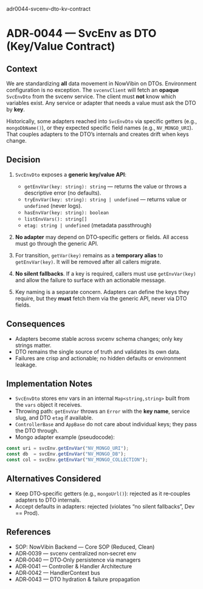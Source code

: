 adr0044-svcenv-dto-kv-contract
# ADR‑0044 — SvcEnv as DTO (Key/Value Contract)

## Context
We are standardizing **all** data movement in NowVibin on DTOs. Environment configuration is no exception.
The `svcenvClient` will fetch an **opaque** `SvcEnvDto` from the svcenv service. The client must **not**
know which variables exist. Any service or adapter that needs a value must ask the DTO by **key**.

Historically, some adapters reached into `SvcEnvDto` via specific getters (e.g., `mongoDbName()`), or they
expected specific field names (e.g., `NV_MONGO_URI`). That couples adapters to the DTO’s internals and
creates drift when keys change.

## Decision
1. `SvcEnvDto` exposes a **generic key/value API**:
   - `getEnvVar(key: string): string` — returns the value or throws a descriptive error (no defaults).
   - `tryEnvVar(key: string): string | undefined` — returns value or `undefined` (never logs).
   - `hasEnvVar(key: string): boolean`
   - `listEnvVars(): string[]`
   - `etag: string | undefined` (metadata passthrough)

2. **No adapter** may depend on DTO‑specific getters or fields. All access must go through the generic API.

3. For transition, `getVar(key)` remains as a **temporary alias** to `getEnvVar(key)`.
   It will be removed after all callers migrate.

4. **No silent fallbacks**. If a key is required, callers must use `getEnvVar(key)` and allow the failure
   to surface with an actionable message.

5. Key naming is a separate concern. Adapters can define the keys they require, but they **must** fetch
   them via the generic API, never via DTO fields.

## Consequences
- Adapters become stable across svcenv schema changes; only key strings matter.
- DTO remains the single source of truth and validates its own data.
- Failures are crisp and actionable; no hidden defaults or environment leakage.

## Implementation Notes
- `SvcEnvDto` stores env vars in an internal `Map<string,string>` built from the `vars` object it receives.
- Throwing path: `getEnvVar` throws an `Error` with the **key name**, service slug, and DTO `etag` if available.
- `ControllerBase` and `AppBase` do not care about individual keys; they pass the DTO through.
- Mongo adapter example (pseudocode):

```ts
const uri = svcEnv.getEnvVar("NV_MONGO_URI");
const db  = svcEnv.getEnvVar("NV_MONGO_DB");
const col = svcEnv.getEnvVar("NV_MONGO_COLLECTION");
```

## Alternatives Considered
- Keep DTO‑specific getters (e.g., `mongoUrl()`): rejected as it re‑couples adapters to DTO internals.
- Accept defaults in adapters: rejected (violates “no silent fallbacks”, Dev == Prod).

## References
- SOP: NowVibin Backend — Core SOP (Reduced, Clean)
- ADR‑0039 — svcenv centralized non‑secret env
- ADR‑0040 — DTO‑Only persistence via managers
- ADR‑0041 — Controller & Handler Architecture
- ADR‑0042 — HandlerContext bus
- ADR‑0043 — DTO hydration & failure propagation
